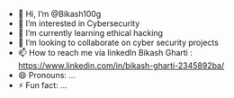 - 👋 Hi, I’m @Bikash100g
- 👀 I’m interested in Cybersecurity
- 🌱 I’m currently learning ethical hacking
- 💞️ I’m looking to collaborate on cyber security projects
- 📫 How to reach me via linkedIn Bikash Gharti : https://www.linkedin.com/in/bikash-gharti-2345892ba/
- 😄 Pronouns: ...
- ⚡ Fun fact: ...

<!---
Bikash100g/Bikash100g is a ✨ special ✨ repository because its `README.md` (this file) appears on your GitHub profile.
You can click the Preview link to take a look at your changes.
--->
